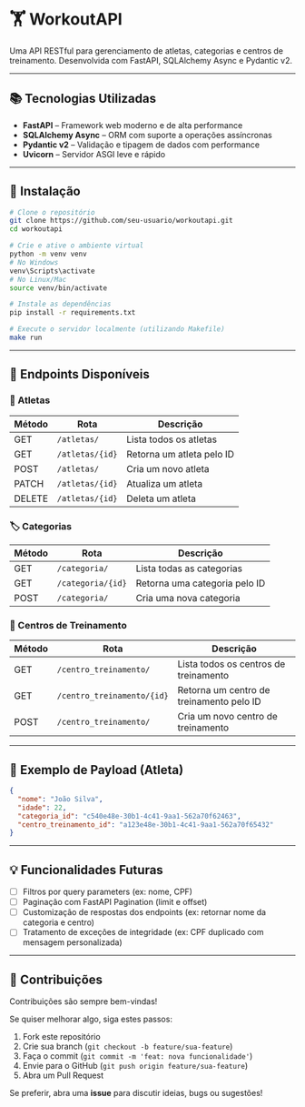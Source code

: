 # 🏋️ WorkoutAPI

Uma API RESTful para gerenciamento de atletas, categorias e centros de treinamento. Desenvolvida com FastAPI, SQLAlchemy Async e Pydantic v2.

---

## 📚 Tecnologias Utilizadas

- **FastAPI** – Framework web moderno e de alta performance
- **SQLAlchemy Async** – ORM com suporte a operações assíncronas
- **Pydantic v2** – Validação e tipagem de dados com performance
- **Uvicorn** – Servidor ASGI leve e rápido

---

## 🚀 Instalação

```bash
# Clone o repositório
git clone https://github.com/seu-usuario/workoutapi.git
cd workoutapi

# Crie e ative o ambiente virtual
python -m venv venv
# No Windows
venv\Scripts\activate
# No Linux/Mac
source venv/bin/activate

# Instale as dependências
pip install -r requirements.txt

# Execute o servidor localmente (utilizando Makefile)
make run
```

---

## 🔄 Endpoints Disponíveis

### 👤 Atletas

| Método | Rota               | Descrição                            |
|--------|--------------------|--------------------------------------|
| GET    | `/atletas/`        | Lista todos os atletas               |
| GET    | `/atletas/{id}`    | Retorna um atleta pelo ID            |
| POST   | `/atletas/`        | Cria um novo atleta                  |
| PATCH  | `/atletas/{id}`    | Atualiza um atleta                   |
| DELETE | `/atletas/{id}`    | Deleta um atleta                     |

### 🏷️ Categorias

| Método | Rota                | Descrição                             |
|--------|---------------------|---------------------------------------|
| GET    | `/categoria/`       | Lista todas as categorias             |
| GET    | `/categoria/{id}`   | Retorna uma categoria pelo ID         |
| POST   | `/categoria/`       | Cria uma nova categoria               |

### 🏫 Centros de Treinamento

| Método | Rota                        | Descrição                                 |
|--------|-----------------------------|-------------------------------------------|
| GET    | `/centro_treinamento/`      | Lista todos os centros de treinamento     |
| GET    | `/centro_treinamento/{id}`  | Retorna um centro de treinamento pelo ID  |
| POST   | `/centro_treinamento/`      | Cria um novo centro de treinamento        |

---

## 🧾 Exemplo de Payload (Atleta)

```json
{
  "nome": "João Silva",
  "idade": 22,
  "categoria_id": "c540e48e-30b1-4c41-9aa1-562a70f62463",
  "centro_treinamento_id": "a123e48e-30b1-4c41-9aa1-562a70f65432"
}

```
---

## 💡 Funcionalidades Futuras

- [ ] Filtros por query parameters (ex: nome, CPF)
- [ ] Paginação com FastAPI Pagination (limit e offset)
- [ ] Customização de respostas dos endpoints (ex: retornar nome da categoria e centro)
- [ ] Tratamento de exceções de integridade (ex: CPF duplicado com mensagem personalizada)

---

## 🤝 Contribuições

Contribuições são sempre bem-vindas!

Se quiser melhorar algo, siga estes passos:

1. Fork este repositório
2. Crie sua branch (`git checkout -b feature/sua-feature`)
3. Faça o commit (`git commit -m 'feat: nova funcionalidade'`)
4. Envie para o GitHub (`git push origin feature/sua-feature`)
5. Abra um Pull Request

Se preferir, abra uma **issue** para discutir ideias, bugs ou sugestões!
